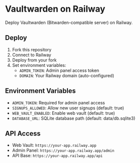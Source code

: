 # Vaultwarden on Railway

Deploy Vaultwarden (Bitwarden-compatible server) on Railway.

## Deploy

1. Fork this repository
2. Connect to Railway
3. Deploy from your fork
4. Set environment variables:
   - `ADMIN_TOKEN`: Admin panel access token
   - `DOMAIN`: Your Railway domain (auto-configured)

## Environment Variables

- `ADMIN_TOKEN`: Required for admin panel access
- `SIGNUPS_ALLOWED`: Allow new user signups (default: true)
- `WEB_VAULT_ENABLED`: Enable web vault (default: true)
- `DATABASE_URL`: SQLite database path (default: data/db.sqlite3)

## API Access

- Web Vault: `https://your-app.railway.app`
- Admin Panel: `https://your-app.railway.app/admin`
- API Base: `https://your-app.railway.app/api`